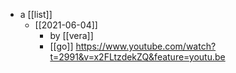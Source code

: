 - a [[list]]
	- [[2021-06-04]]
		- by [[vera]]
		- [[go]] https://www.youtube.com/watch?t=2991&v=x2FLtzdekZQ&feature=youtu.be